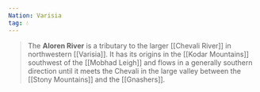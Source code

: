 ```yaml
---
Nation: Varisia
tag: 💧
---
```

> The **Aloren River** is a tributary to the larger [[Chevali River]] in northwestern [[Varisia]]. It has its origins in the [[Kodar Mountains]] southwest of the [[Mobhad Leigh]] and flows in a generally southern direction until it meets the Chevali in the large valley between the [[Stony Mountains]] and the [[Gnashers]].








